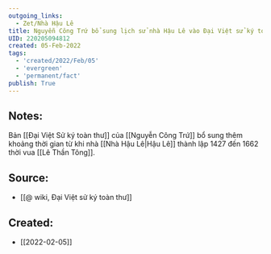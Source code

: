 ```yaml
---
outgoing_links:
  - Zet/Nhà Hậu Lê
title: Nguyễn Công Trứ bổ sung lịch sử nhà Hậu Lê vào Đại Việt sử ký toàn thư
UID: 220205094812
created: 05-Feb-2022
tags:
  - 'created/2022/Feb/05'
  - 'evergreen'
  - 'permanent/fact'
publish: True
---
```

## Notes:
Bản [[Đại Việt Sử ký toàn thư]] của [[Nguyễn Công Trứ]] bổ sung thêm khoảng thời gian từ khi nhà [[Nhà Hậu Lê|Hậu Lê]] thành lập 1427 đến 1662 thời vua [[Lê Thần Tông]].

## Source:
- [[@ wiki, Đại Việt sử ký toàn thư]]



## Created:
- [[2022-02-05]]
